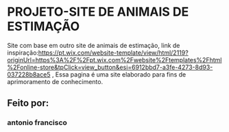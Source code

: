 #  PROJETO-SITE DE ANIMAIS DE ESTIMAÇÃO
Site com base em outro site de animais de estimação, link de inspiração:https://pt.wix.com/website-template/view/html/2119?originUrl=https%3A%2F%2Fpt.wix.com%2Fwebsite%2Ftemplates%2Fhtml%2Fonline-store&tpClick=view_button&esi=6912bbd7-a3fe-4273-8d93-037228b8ace5
, Essa pagina é uma site elaborado para fins de aprimoramento de conhecimento.

## Feito por:
### antonio francisco 
